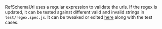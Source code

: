 RefSchemaUrl uses a regular expression to validate the urls. If the regex is updated, it can be tested against different valid and invalid strings in `test/regex.spec.js`. It can be tweaked or edited [here](https://regex101.com/r/gM5cU5/1) along with the test cases.
